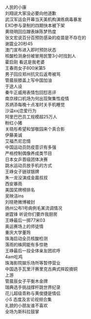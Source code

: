 人民的小康  
刘翔说大家没必要向他道歉  
武汉军运会开幕当天美机构演练病毒暴发  
EXO参与录制的四期快本被下架  
黄晓明回应蹭表妹陈梦热度  
张文宏说百分百预防感染的疫苗是不存在的  
谢震业20秒45  
澳门宣布进入即时预防状态  
核酸检测身份被冒用民警3小时找到人  
霍启刚 看这是我老婆  
王春雨女子800米第5  
男子回应郑州抗灾后返粤被骂  
管晨辰膝盖上写中国加油  
于途人设  
秦牛正威用表情包回怼恶评  
南京禄口机场为何出现聚集性疫情  
苏炳添每晚十点准时关手机睡觉  
沙溢xxj恋爱行为  
阿里巴巴员工规模超25万人  
粉红小猪  
关晓彤希望和邹敬园来个真合影  
伊藤美诚  
艾福杰尼恋情  
中国运动员防疫意识有多强  
严格控制偶像养成类节目  
日本女乒晋级团体决赛  
跳水运动员放手机的方式  
王峥女子链球银牌  
朱一龙没演成金晨叔叔  
西安暴雨  
美国奖牌榜排名  
吴映洁ins  
刘晓艳微博被封  
扬州公布1号病例毛某流调情况  
谢霆锋 听说你们要炸我厨房  
王峥最后一掷77米03  
奥运赛场上的师徒情  
重庆大学董玲  
珠海启动全员核酸检测  
落雨的蛛网能有多惊艳  
王峥最后一投全体亲友团欢呼  
4am吃鸡  
珠海影院娱乐场所等暂停营业  
中国选手瓦里汗赛里克古典式摔跤摘铜  
上游  
管晨辰女子平衡木金牌  
瑞典选手挑战撑杆跳世界纪录  
花儿超级乖称与黄俊捷是情侣  
小S 态度及言论视频合集  
礼貌的小朋友谁不喜欢  
全场为斯科拉鼓掌  
